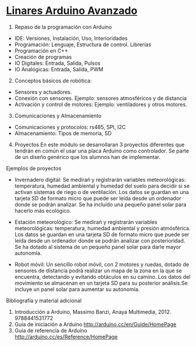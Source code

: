 # [Linares Arduino Avanzado](https://www.juntadeandalucia.es/educacion/seneca/seneca/jsp/gestionactividades/DetActForPub.jsp?X_EDIACTFOR=152367)


1. Repaso de la programación con Arduino
  * IDE: Versiones, Instalación, Uso, Interioridades
  * Programación: Lenguaje, Estructura de control. Librerías
  * Programación en C++
  * Creación de programas
  * IO Digitales: Entrada, Salida, Pulsos
  * IO Analógicas: Entrada, Salida, PWM

2. Conceptos básicos de robótica:
  * Sensores y actuadores.
  * Conexión con sensores. Ejemplo: sensores atmosféricos y de distancia
  * Activación y control de motores: Ejemplo: ventiladores y otros motores.

3. Comunicaciones y Almacenamiento
  * Comunicaciones y protocolos: rs485, SPI, I2C
  * Almacenamiento: Tipos de memoria, SD

4. Proyectos
En este módulo se desarrollaran 3 proyectos diferentes que tendrán en común el usar una placa Arduino como controlador. Se parte de un diseño genérico que los alumnos han de implementar.

Ejemplos de proyectos

* Invernadero digital:
Se medirań y registrarán variables meteorológicas: temperatura, humedad ambiental y humedad del suelo para decidir si se activan sistemas de riego o de ventilación. Los datos se guardan en una tarjeta SD de formato micro que puede ser leída desde un ordenador donde se podrán analizar. Se ha incluído una pequeño panel solar para hacerlo más ecológico.

* Estación meteorológico: Se medirań y registrarán variables meteorológicas: temperatura, humedad ambiental y presión atmósférica. Los datos se guardan en una tarjeta SD de formato micro que puede ser leída desde un ordenador donde se podrán analizar con posterioridad. Se ha dotado al sistema de un pequeño panel solar para darle mayor autonomía.

* Robot móvil:
Un sencillo robot móvil, con 2 motores y ruedas, dotado de sensores de distancia podrá realizar un mapa de la zona en la que se encuentra, detectando y evitando obtáculos en su camino. Los datos del movimiento se almacenan en un tarjeta SD para su posterior análisis.Se incluye un panel solar para aumentar su autonomía.

Bibliografía y material adicional
1. Introducción a Arduino, Massimo Banzi, Anaya Multimedia, 2012. 9788441531772
2. Guía de iniciación a Arduino http://arduino.cc/en/Guide/HomePage
3. Guía de referencia de Arduino http://arduino.cc/es/Reference/HomePage
